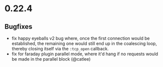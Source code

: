 # 0.22.4

## Bugfixes

* fix happy eyeballs v2 bug where, once the first connection would be established, the remaining one would still end up in the coalescing loop, thereby closing itself via the `:tcp_open` callback.
* fix for faraday plugin parallel mode, where it'd hang if no requests would be made in the parallel block (@catlee)
